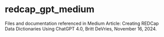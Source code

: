 # redcap_gpt_medium
Files and documentation referenced in Medium Article: Creating REDCap Data Dictionaries Using ChatGPT 4.0, Britt DeVries, November 16, 2024.
